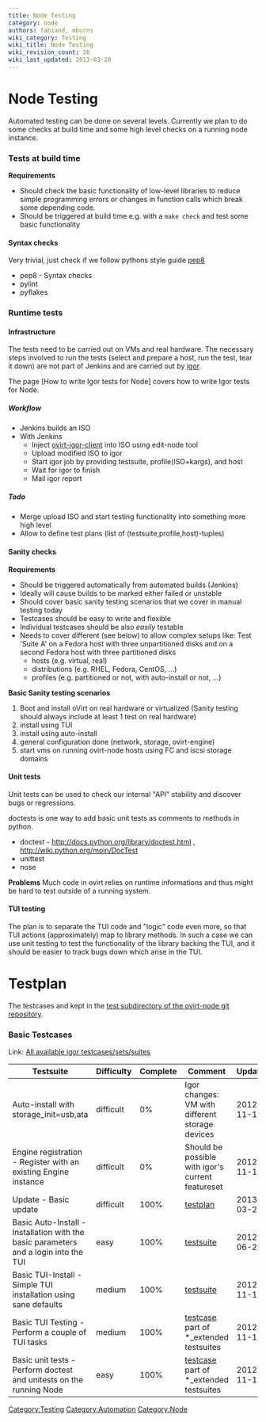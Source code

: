 ```yaml
---
title: Node Testing
category: node
authors: fabiand, mburns
wiki_category: Testing
wiki_title: Node Testing
wiki_revision_count: 20
wiki_last_updated: 2013-03-20
---
```


# Node Testing

Automated testing can be done on several levels. Currently we plan to do some checks at build time and some high level checks on a running node instance.

### Tests at build time

**Requirements**

*   Should check the basic functionality of low-level libraries to reduce simple programming errors or changes in function calls which break some depending code.
*   Should be triggered at build time e.g. with a `make check` and test some basic functionality

#### Syntax checks

Very trivial, just check if we follow pythons style guide [pep8](http://www.python.org/dev/peps/pep-0008/)

*   pep8 - Syntax checks
*   pylint
*   pyflakes

### Runtime tests

#### Infrastructure

The tests need to be carried out on VMs and real hardware. The necessary steps involved to run the tests (select and prepare a host, run the test, tear it down) are not part of Jenkins and are carried out by [igor](https://gitorious.org/ovirt/igord).

The page [How to write Igor tests for Node] covers how to write Igor tests for Node.

##### Workflow

*   Jenkins builds an ISO
*   With Jenkins
    -   Inject [ovirt-igor-client](https://gitorious.org/ovirt/ovirt-igor-client) into ISO using edit-node tool
    -   Upload modified ISO to igor
    -   Start igor job by providing testsuite, profile(ISO+kargs), and host
    -   Wait for igor to finish
    -   Mail igor report

##### Todo

*   Merge upload ISO and start testing functionality into something more high level
*   Allow to define test plans (list of (testsuite,profile,host)-tuples)

#### Sanity checks

**Requirements**

*   Should be triggered automatically from automated builds (Jenkins)
*   Ideally will cause builds to be marked either failed or unstable
*   Should cover basic sanity testing scenarios that we cover in manual testing today
*   Testcases should be easy to write and flexible
*   Individual testcases should be also *easily* testable
*   Needs to cover different (see below) to allow complex setups like: Test 'Suite A' on a Fedora host with three unpartitioned disks and on a second Fedora host with three partitioned disks
    -   hosts (e.g. virtual, real)
    -   distributions (e.g. RHEL, Fedora, CentOS, ...)
    -   profiles (e.g. partitioned or not, with auto-install or not, ...)

**Basic Sanity testing scenarios**

1.  Boot and install oVirt on real hardware or virtualized (Sanity testing should always include at least 1 test on real hardware)
2.  install using TUI
3.  install using auto-install
4.  general configuration done (network, storage, ovirt-engine)
5.  start vms on running ovirt-node hosts using FC and iscsi storage domains

#### Unit tests

Unit tests can be used to check our internal "API" stability and discover bugs or regressions.

doctests is one way to add basic unit tests as comments to methods in python.

*   doctest - <http://docs.python.org/library/doctest.html> , <http://wiki.python.org/moin/DocTest>
*   unittest
*   nose

**Problems** Much code in ovirt relies on runtime informations and thus might be hard to test outside of a running system.

#### TUI testing

The plan is to separate the TUI code and "logic" code even more, so that TUI actions (approximately) map to library methods. In such a case we can use unit testing to test the functionality of the library backing the TUI, and it should be easier to track bugs down which arise in the TUI.

# Testplan

The testcases and kept in the [test subdirectory of the ovirt-node git repository](http://gerrit.ovirt.org/gitweb?p=ovirt-node.git;a=tree;f=tests/igor;hb=HEAD).

### Basic Testcases

Link: [All available igor testcases/sets/suites](http://gerrit.ovirt.org/gitweb?p=ovirt-node.git;a=tree;f=tests/igor;hb=HEAD)

| Testsuite                                                                            | Difficulty | Complete | Comment                                                                                                                                               | Updated    |
|--------------------------------------------------------------------------------------|------------|----------|-------------------------------------------------------------------------------------------------------------------------------------------------------|------------|
| Auto-install with storage_init=usb,ata                                              | difficult  | 0%       | Igor changes: VM with different storage devices                                                                                                       | 2012-11-19 |
| Engine registration - Register with an existing Engine instance                      | difficult  | 0%       | Should be possible with igor's current featureset                                                                                                     | 2012-11-15 |
| Update - Basic update                                                                | difficult  | 100%     | [testplan](http://gerrit.ovirt.org/gitweb?p=ovirt-node.git;a=blob;f=tests/igor/plans/ai_upgrade.plan;hb=HEAD)                                         | 2013-03-20 |
| Basic Auto-Install - Installation with the basic parameters and a login into the TUI | easy       | 100%     | [testsuite](http://gerrit.ovirt.org/gitweb?p=ovirt-node.git;a=blob;f=tests/igor/suites/ai_basic.suite;hb=HEAD)                                        | 2012-06-20 |
| Basic TUI-Install - Simple TUI installation using sane defaults                      | medium     | 100%     | [testsuite](http://gerrit.ovirt.org/gitweb?p=ovirt-node.git;a=blob;f=tests/igor/suites/mi_basic.suite;hb=HEAD)                                        | 2012-11-15 |
| Basic TUI Testing - Perform a couple of TUI tasks                                    | medium     | 100%     | [testcase](http://gerrit.ovirt.org/gitweb?p=ovirt-node.git;a=blob;f=tests/igor/sets/tui/check_navigation.set;hb=HEAD) part of \*_extended testsuites | 2012-11-15 |
| Basic unit tests - Perform doctest and unitests on the running Node                  | easy       | 100%     | [testcase](http://gerrit.ovirt.org/gitweb?p=ovirt-node.git;a=blob;f=tests/igor/sets/python.set;hb=HEAD) part of \*_extended testsuites               | 2012-11-15 |

<Category:Testing> <Category:Automation> <Category:Node>
